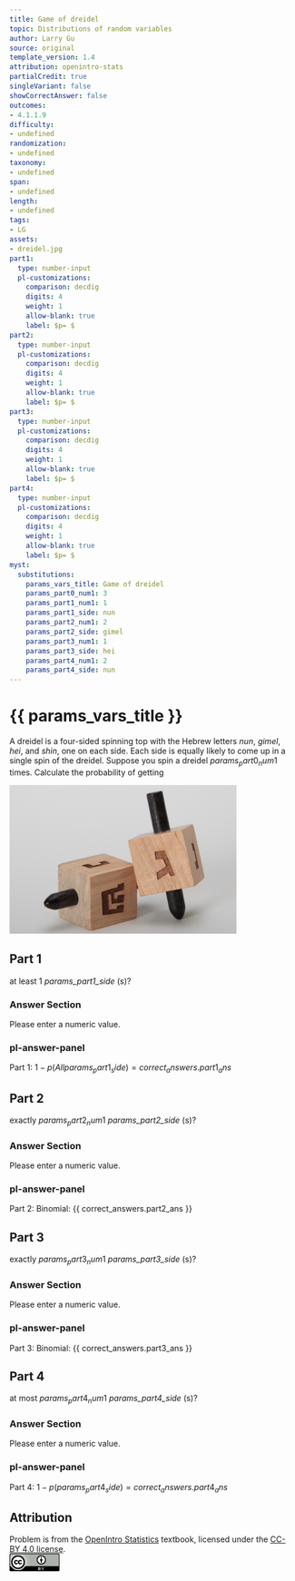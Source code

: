 ```yaml
---
title: Game of dreidel
topic: Distributions of random variables
author: Larry Gu
source: original
template_version: 1.4
attribution: openintro-stats
partialCredit: true
singleVariant: false
showCorrectAnswer: false
outcomes:
- 4.1.1.9
difficulty:
- undefined
randomization:
- undefined
taxonomy:
- undefined
span:
- undefined
length:
- undefined
tags:
- LG
assets:
- dreidel.jpg
part1:
  type: number-input
  pl-customizations:
    comparison: decdig
    digits: 4
    weight: 1
    allow-blank: true
    label: $p= $
part2:
  type: number-input
  pl-customizations:
    comparison: decdig
    digits: 4
    weight: 1
    allow-blank: true
    label: $p= $
part3:
  type: number-input
  pl-customizations:
    comparison: decdig
    digits: 4
    weight: 1
    allow-blank: true
    label: $p= $
part4:
  type: number-input
  pl-customizations:
    comparison: decdig
    digits: 4
    weight: 1
    allow-blank: true
    label: $p= $
myst:
  substitutions:
    params_vars_title: Game of dreidel
    params_part0_num1: 3
    params_part1_num1: 1
    params_part1_side: nun
    params_part2_num1: 2
    params_part2_side: gimel
    params_part3_num1: 1
    params_part3_side: hei
    params_part4_num1: 2
    params_part4_side: nun
---
```

# {{ params_vars_title }}
A dreidel is a four-sided spinning top with the Hebrew letters $\textit{nun}$, $\textit{gimel}$, $\textit{hei}$, and $\textit{shin}$, one on each side. Each side is equally likely to come up in a single spin of the dreidel. Suppose you spin a dreidel ${{ params_part0_num1 }}$ times. Calculate the probability of getting

<img src="dreidel.jpg" width=400>

## Part 1

at least $1$ $\textit{ {{params_part1_side}} }$(s)?

### Answer Section

Please enter a numeric value.

### pl-answer-panel

Part 1: $1- p(All {{params_part1_side}} ) = {{correct_answers.part1_ans}}$

## Part 2

exactly ${{ params_part2_num1 }}$ $\textit{ {{params_part2_side}} }$(s)?

### Answer Section

Please enter a numeric value.

### pl-answer-panel

Part 2: Binomial: {{ correct_answers.part2_ans }}

## Part 3

exactly ${{ params_part3_num1 }}$ $\textit{ {{params_part3_side}} }$(s)?

### Answer Section

Please enter a numeric value.

### pl-answer-panel

Part 3: Binomial: {{ correct_answers.part3_ans }}

## Part 4

at most ${{ params_part4_num1 }}$ $\textit{ {{params_part4_side}} }$(s)?

### Answer Section

Please enter a numeric value.

### pl-answer-panel

Part 4: $1- p( {{params_part4_side}} )= {{ correct_answers.part4_ans }}$

## Attribution

Problem is from the [OpenIntro Statistics](https://openintro.org/book/os/) textbook, licensed under the [CC-BY 4.0 license](https://creativecommons.org/licenses/by/4.0/).<br>![Image representing the Creative Commons 4.0 BY license.](https://raw.githubusercontent.com/firasm/bits/master/by.png)